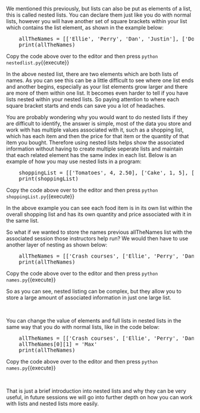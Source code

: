 We mentioned this previously, but lists can also be put as elements of a list, this is called nested lists. You can declare them just like you do with normal lists, however you will have another set of square brackets within your list which contains the list element, as shown in the example below:

<pre class="file" data-filename="nestedlist.py" data-target="replace">
    allTheNames = [['Ellie', 'Perry', 'Dan', 'Justin'], ['Domas', 'Alex', 'Raphael', 'Hugo']]
    print(allTheNames)
</pre>

Copy the code above over to the editor and then press
`python nestedlist.py`{{execute}}

In the above nested list, there are two elements which are both lists of names. As you can see this can be a little difficult to see where one list ends and another begins, especially as your list elements grow larger and there are more of them within one list. It becomes even harder to tell if you have lists nested within your nested lists. So paying attention to where each square bracket starts and ends can save you a lot of headaches. 

You are probably wondering why you would want to do nested lists if they are difficult to identify, the answer is simple, most of the data you store and work with has multiple values associated with it, such as a shopping list, which has each item and then the price for that item or the quantity of that item you bought. Therefore using nested lists helps show the associated information without having to create multiple seperate lists and maintain that each related element has the same index in each list. Below is an example of how you may use nested lists in a program:

<pre class="file" data-filename="shoppingList.py" data-target="replace">
    shoppingList = [['Tomatoes', 4, 2.50], ['Cake', 1, 5], ['Potatoes', 3, 1.75]]
    print(shoppingList)
</pre>

Copy the code above over to the editor and then press
`python shoppingList.py`{{execute}}

In the above example you can see each food item is in its own list within the overall shopping list and has its own quantity and price associated with it in the same list. 

So what if we wanted to store the names previous allTheNames list with the associated session those instructors help run? We would then have to use another layer of nesting as shown below:

<pre class="file" data-filename="names.py" data-target="replace">
    allTheNames = [['Crash courses', ['Ellie', 'Perry', 'Dan', 'Justin']], ['Challenge centres', ['Domas', 'Alex', 'Raphael', 'Hugo']]]
    print(allTheNames)
</pre>

Copy the code above over to the editor and then press
`python names.py`{{execute}}

So as you can see, nested listing can be complex, but they allow you to store a large amount of associated information in just one large list. 

</br>

You can change the value of elements and full lists in nested lists in the same way that you do with normal lists, like in the code below:

<pre class="file" data-filename="names.py" data-target="replace">
    allTheNames = [['Crash courses', ['Ellie', 'Perry', 'Dan', 'Justin']], ['Challenge centres', ['Domas', 'Alex', 'Raphael', 'Hugo']]]
    allTheNames[0][1] = 'Max'
    print(allTheNames)
</pre>

Copy the code above over to the editor and then press
`python names.py`{{execute}}

</br>

That is just a brief introduction into nested lists and why they can be very useful, in future sessions we will go into further depth on how you can work with lists and nested lists more easily. 